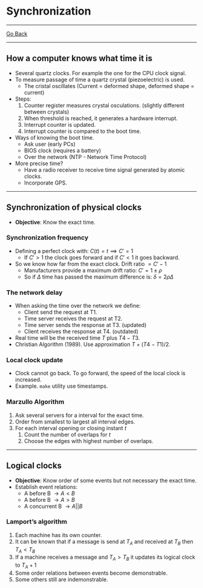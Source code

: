 # Synchronization
---
[Go Back](../README.md)

---
## How a computer knows what time it is
- Several quartz clocks. For example the one for the CPU clock signal.
- To measure passage of time a quartz crystal (piezoelectric) is used.
	- The cristal oscillates (Current = deformed shape, deformed shape = current)
- Steps:
	1. Counter register measures crystal osculations. (slightly different between crystals)
	2. When threshold is reached, it generates a hardware interrupt.
	3. Interrupt counter is updated.
	4. Interrupt counter is compared to the boot time.
- Ways of knowing the boot time.
	- Ask user (early PCs)
	- BIOS clock (requires a battery)
	- Over the network (NTP - Network Time Protocol)
- More precise time?
	- Have a radio receiver to receive time signal generated by atomic clocks.
	- Incorporate GPS.
---
## Synchronization of physical clocks
- **Objective**: Know the exact time.
### Synchronization frequency
- Defining a perfect clock with: $C(t) = t \implies C' = 1$
	- If $C' > 1$ the clock goes forward and if $C' < 1$ it goes backward.
- So we know how far from the exact clock. Drift ratio $= C' - 1$
	- Manufacturers provide a maximum drift ratio: $C' = 1 \pm ρ$
	- So if $\Delta$ time has passed the maximum difference is: $δ = 2ρ\Delta$
### The network delay
- When asking the time over the network we define:
	- Client send the request at T1.
	- Time server receives the request at T2.
	- Time server sends the response at T3. (updated)
	- Client receives the response at T4. (outdated)
- Real time will be the received time $T$ plus $T4 - T3$.
- Christian Algorithm (1989). Use approximation $T + (T4 - T1)/2$.
### Local clock update
- Clock cannot go back. To go forward, the speed of the local clock is increased.
- Example. `make` utility use timestamps.
### Marzullo Algorithm
1. Ask several servers for a interval for the exact time.
2. Order from smallest to largest all interval edges.
3. For each interval opening or closing instant $t$
	1. Count the number of overlaps for $t$
	2. Choose the edges with highest number of overlaps.
---
## Logical clocks
- **Objective**: Know order of some events but not necessary the exact time.
- Establish event relations:
	- A before B $\to A < B$
	- A before B $\to A > B$
	- A concurrent B $\to A || B$
### Lamport’s algorithm
1. Each machine has its own counter.
2. It can be known that if a message is send at $T_A$ and received at $T_B$ then $T_A < T_B$
3. If a machine receives a message and $T_A > T_B$ it updates its logical clock to $T_A +1$
4. Some order relations between events become demonstrable.
5. Some others still are indemonstrable.
